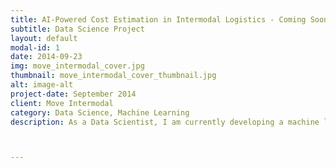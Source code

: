 ```yaml
---
title: AI-Powered Cost Estimation in Intermodal Logistics - Coming Soon
subtitle: Data Science Project
layout: default
modal-id: 1
date: 2014-09-23
img: move_intermodal_cover.jpg
thumbnail: move_intermodal_cover_thumbnail.jpg
alt: image-alt
project-date: September 2014
client: Move Intermodal
category: Data Science, Machine Learning
description: As a Data Scientist, I am currently developing a machine learning model to predict shipping costs for Move Intermodal, a leading intermodal logistics provider. The project leverages historical data from Snowflake and Matillion to create accurate cost predictions based on variables such as distance, cargo type, and transportation modes. The goal is to improve operational efficiency, enhance decision-making, and identify cost-saving opportunities across multimodal transport systems.



---
```

